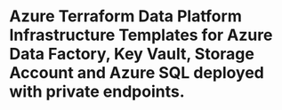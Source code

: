# Azure Terraform Data Platform Infrastructure Templates for Azure Data Factory, Key Vault, Storage Account and Azure SQL deployed with private endpoints.

